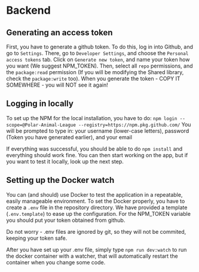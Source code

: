 # Backend

## Generating an access token

First, you have to generate a github token.
To do this, log in into Github, and go to `Settings`.
There, go to `Developer Settings`, and choose the `Personal access tokens` tab.
Click on `Generate new token`, and name your token how you want (We suggest NPM_TOKEN).
Then, select all `repo` permissions, and the `package:read` permission (If you will be modifying the Shared library, check the `package:write` too).
When you generate the token - COPY IT SOMEWHERE - you will NOT see it again!

## Logging in locally

To set up the NPM for the local installation, you have to do:
`npm login --scope=@Polar-Animal-League --registry=https://npm.pkg.github.com/`
You will be prompted to type in:
your username (lower-case letters),
password (Token you have generated earlier),
and your email

If everything was successful, you should be able to do `npm install` and everything should work fine.
You can then start working on the app, but if you want to test it locally, look up the next step.

## Setting up the Docker watch

You can (and should) use Docker to test the application in a repeatable, easily manageable environment.
To set the Docker properly, you have to create a `.env` file in the repository directory.
We have provided a template (`.env.template`) to ease up the configuration.
For the NPM_TOKEN variable you should put your token obtained from github.

Do not worry - .env files are ignored by git, so they will not be commited, keeping your token safe.

After you have set up your .env file, simply type `npm run dev:watch` to run the docker container with a watcher, that will automatically restart the container when you change some code.